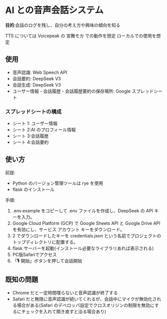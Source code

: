 # AI との音声会話システム

**目的**:会話のログを残し、自分の考え方や興味の傾向を知る

TTS については Voicepeak の 宮舞モカ での動作を想定
ローカルでの使用を想定

## 使用

- 音声認識: Web Speech API
- 会話要約: DeepSeek V3
- 会話生成: DeepSeek V3
- ユーザー情報・会話履歴・会話履歴要約の保存場所: Google スプレッドシート

### スプレッドシートの構成

- シート 1: ユーザー情報
- シート 2:AI のプロフィール情報
- シート 3:会話履歴
- シート 4:会話要約

## 使い方

前提:

- Python のバージョン管理ツールは rye を使用
- flask のインストール

手順:

1. .env.example をコピーして .env ファイルを作成し、DeepSeek の API キーを入力。
2. Google Cloud Platform (GCP) で Google Sheets API と Google Drive API を有効にし、サービス アカウント キーをダウンロード。
3. 2 でダウンロードしたキーを credentials.json という名前でプロジェクトのトップディレクトリに配置する。
4. flask サーバーを起動(インストール必要なライブラリあれば表示される)
5. PC版Safariでアクセス
6. 「🎙️ 開始」ボタンを押して会話開始

## 既知の問題

- Chrome だと一定時間喋らないと音声認識が終了する
- Safari だと無限に音声認識が続いてくれるが、会話中にマイクが無効化される場合がある(Safari のデベロッパ設定でクロスオリジンの制限を無効にするにチェックを入れて開き直すと治る場合あり)

